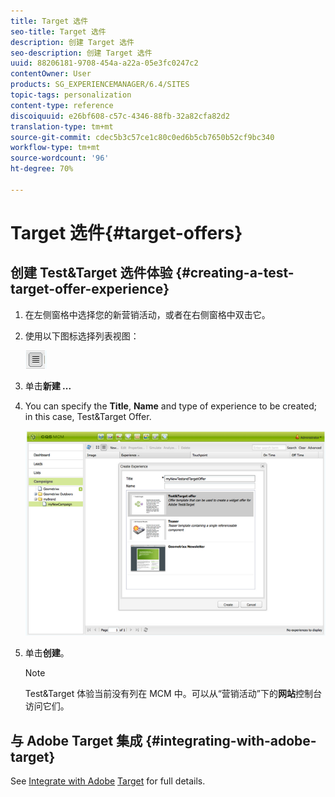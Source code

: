 ```yaml
---
title: Target 选件
seo-title: Target 选件
description: 创建 Target 选件
seo-description: 创建 Target 选件
uuid: 88206181-9708-454a-a22a-05e3fc0247c2
contentOwner: User
products: SG_EXPERIENCEMANAGER/6.4/SITES
topic-tags: personalization
content-type: reference
discoiquuid: e26bf608-c57c-4346-88fb-32a82cfa82d2
translation-type: tm+mt
source-git-commit: cdec5b3c57ce1c80c0ed6b5cb7650b52cf9bc340
workflow-type: tm+mt
source-wordcount: '96'
ht-degree: 70%

---
```



# Target 选件{#target-offers}

## 创建 Test&amp;Target 选件体验 {#creating-a-test-target-offer-experience}

1. 在左侧窗格中选择您的新营销活动，或者在右侧窗格中双击它。
1. 使用以下图标选择列表视图：

   ![](do-not-localize/chlimage_1-11.png)

1. 单击&#x200B;**新建 ...**
1. You can specify the **Title**, **Name** and type of experience to be created; in this case, Test&amp;Target Offer.

   ![chlimage_1-139](assets/chlimage_1-139.png)

1. 单击&#x200B;**创建**。

   >[!NOTE]
   >
   >Test&amp;Target 体验当前没有列在 MCM 中。可以从“营销活动”下的&#x200B;**网站**&#x200B;控制台访问它们。

## 与 Adobe Target 集成 {#integrating-with-adobe-target}

See [Integrate with Adobe](/help/sites-administering/target.md) [Target](/help/sites-administering/target.md) for full details.
